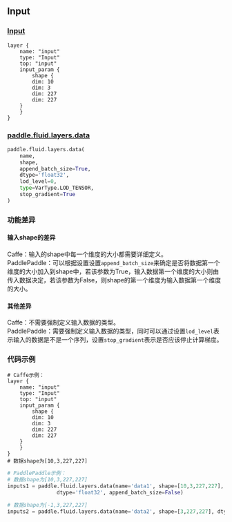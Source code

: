 ## Input
### [Input](http://caffe.berkeleyvision.org/tutorial/layers/input.html)
```
layer {
    name: "input"
    type: "Input"
    top: "input"	
    input_param {
        shape {
	    dim: 10
	    dim: 3
	    dim: 227
	    dim: 227
	}
    }
}
```


### [paddle.fluid.layers.data](http://paddlepaddle.org/documentation/docs/zh/1.3/api_cn/layers_cn.html#permalink-20-data)
```python
paddle.fluid.layers.data(
    name, 
    shape, 
    append_batch_size=True, 
    dtype='float32', 
    lod_level=0, 
    type=VarType.LOD_TENSOR, 
    stop_gradient=True
)
```  

### 功能差异
#### 输入shape的差异
Caffe：输入的shape中每一个维度的大小都需要详细定义。  
PaddlePaddle：可以根据设置设置`append_batch_size`来确定是否将数据第一个维度的大小加入到shape中，若该参数为True，输入数据第一个维度的大小则由传入数据决定，若该参数为False，则shape的第一个维度为输入数据第一个维度的大小。   



#### 其他差异
Caffe：不需要强制定义输入数据的类型。  
PaddlePaddle：需要强制定义输入数据的类型，同时可以通过设置`lod_level`表示输入的数据是不是一个序列，设置`stop_gradient`表示是否应该停止计算梯度。


### 代码示例
``` 
# Caffe示例：
layer {
    name: "input"
    type: "Input"
    top: "input"	
    input_param {
    	shape {
	    dim: 10
	    dim: 3
	    dim: 227
	    dim: 227
	}
    }
}
# 数据shape为[10,3,227,227]
```

``` python
# PaddlePaddle示例：
# 数据shape为[10,3,227,227]
inputs1 = paddle.fluid.layers.data(name='data1', shape=[10,3,227,227], 
				dtype='float32', append_batch_size=False)

# 数据shape为[-1,3,227,227]
inputs2 = paddle.fluid.layers.data(name='data2', shape=[3,227,227], dtype='float32')
```  
